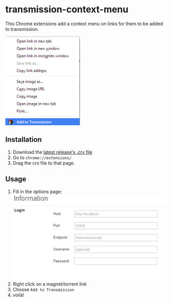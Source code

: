 transmission-context-menu
===

This Chrome extensions add a context menu on links for them to be added to transmission.

![screenshot of context menu](screenshot.png)

Installation
---

1. Download the [latest release's .crx file](https://github.com/vohof/chrome-transmission-context-menu/releases)
2. Go to `chrome://extensions/`
3. Drag the *crx* file to that page.

Usage
---

1. Fill in the options page:
![Chrome extension options page](options.png)
2. Right click on a magnet/torrent link
3. Choose `Add to Transmission`
4. voilà!
